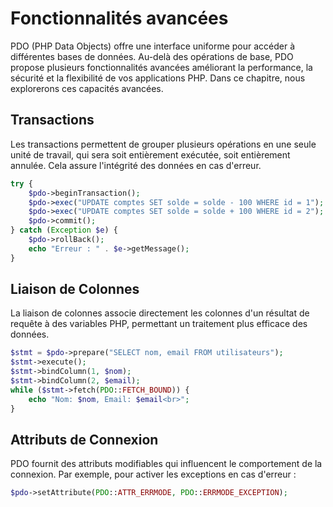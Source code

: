 # Fonctionnalités avancées

PDO (PHP Data Objects) offre une interface uniforme pour accéder à différentes bases de données. Au-delà des opérations de base, PDO propose plusieurs fonctionnalités avancées améliorant la performance, la sécurité et la flexibilité de vos applications PHP. Dans ce chapitre, nous explorerons ces capacités avancées.

## Transactions

Les transactions permettent de grouper plusieurs opérations en une seule unité de travail, qui sera soit entièrement exécutée, soit entièrement annulée. Cela assure l'intégrité des données en cas d'erreur.

```php
try {
    $pdo->beginTransaction();
    $pdo->exec("UPDATE comptes SET solde = solde - 100 WHERE id = 1");
    $pdo->exec("UPDATE comptes SET solde = solde + 100 WHERE id = 2");
    $pdo->commit();
} catch (Exception $e) {
    $pdo->rollBack();
    echo "Erreur : " . $e->getMessage();
}
```

## Liaison de Colonnes

La liaison de colonnes associe directement les colonnes d'un résultat de requête à des variables PHP, permettant un traitement plus efficace des données.

```php
$stmt = $pdo->prepare("SELECT nom, email FROM utilisateurs");
$stmt->execute();
$stmt->bindColumn(1, $nom);
$stmt->bindColumn(2, $email);
while ($stmt->fetch(PDO::FETCH_BOUND)) {
    echo "Nom: $nom, Email: $email<br>";
}
```

## Attributs de Connexion

PDO fournit des attributs modifiables qui influencent le comportement de la connexion. Par exemple, pour activer les exceptions en cas d'erreur :

```php
$pdo->setAttribute(PDO::ATTR_ERRMODE, PDO::ERRMODE_EXCEPTION);
```
